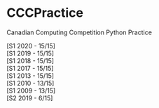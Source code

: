 # CCCPractice
Canadian Computing Competition Python Practice 


[S1 2020 - 15/15] <br />
[S1 2019 - 15/15] <br />
[S1 2018 - 15/15] <br />
[S1 2017 - 15/15] <br />
[S1 2013 - 15/15] <br />
[S1 2010 - 13/15] <br />
[S1 2009 - 13/15] <br />
[S2 2019 - 6/15] <br />
